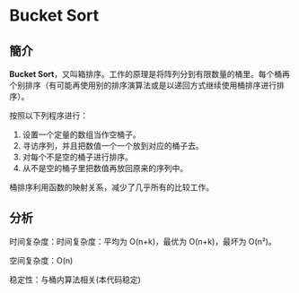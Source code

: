 # Bucket Sort

## 簡介

**Bucket Sort**，又叫箱排序。工作的原理是将阵列分到有限数量的桶里。每个桶再个别排序（有可能再使用别的排序演算法或是以递回方式继续使用桶排序进行排序）。

按照以下列程序进行：

1. 设置一个定量的数组当作空桶子。
2. 寻访序列，并且把数值一个一个放到对应的桶子去。
3. 对每个不是空的桶子进行排序。
4. 从不是空的桶子里把数值再放回原来的序列中。

桶排序利用函数的映射关系，减少了几乎所有的比较工作。

## 分析

时间复杂度：时间复杂度：平均为 O(n+k)，最优为 O(n+k)，最坏为 O(n²)。

空间复杂度：O(n)

稳定性：与桶内算法相关(本代码稳定)
